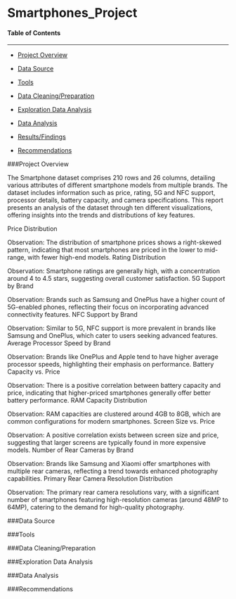 # Smartphones_Project

#### Table of Contents

---------------------


-  [Project Overview](#Project_Overview)
  

-  [Data Source](#Data_Source)
  

-  [Tools](#Tools)


-  [Data Cleaning/Preparation](#Data_Cleaning/Preparation)
  

-  [Exploration Data Analysis](#Exploration_Data_Analysis)
  

-  [Data Analysis](#Data_Analysis)
  

-  [Results/Findings](#Results/Findings)
  

-  [Recommendations](#Recommendations)



###Project Overview

The Smartphone dataset comprises 210 rows and 26 columns, detailing various attributes of different smartphone models from multiple brands. The dataset includes information such as price, rating, 5G and NFC support, processor details, battery capacity, and camera specifications. This report presents an analysis of the dataset through ten different visualizations, offering insights into the trends and distributions of key features.


Price Distribution

Observation: The distribution of smartphone prices shows a right-skewed pattern, indicating that most smartphones are priced in the lower to mid-range, with fewer high-end models.
Rating Distribution

Observation: Smartphone ratings are generally high, with a concentration around 4 to 4.5 stars, suggesting overall customer satisfaction.
5G Support by Brand

Observation: Brands such as Samsung and OnePlus have a higher count of 5G-enabled phones, reflecting their focus on incorporating advanced connectivity features.
NFC Support by Brand

Observation: Similar to 5G, NFC support is more prevalent in brands like Samsung and OnePlus, which cater to users seeking advanced features.
Average Processor Speed by Brand

Observation: Brands like OnePlus and Apple tend to have higher average processor speeds, highlighting their emphasis on performance.
Battery Capacity vs. Price

Observation: There is a positive correlation between battery capacity and price, indicating that higher-priced smartphones generally offer better battery performance.
RAM Capacity Distribution

Observation: RAM capacities are clustered around 4GB to 8GB, which are common configurations for modern smartphones.
Screen Size vs. Price

Observation: A positive correlation exists between screen size and price, suggesting that larger screens are typically found in more expensive models.
Number of Rear Cameras by Brand

Observation: Brands like Samsung and Xiaomi offer smartphones with multiple rear cameras, reflecting a trend towards enhanced photography capabilities.
Primary Rear Camera Resolution Distribution

Observation: The primary rear camera resolutions vary, with a significant number of smartphones featuring high-resolution cameras (around 48MP to 64MP), catering to the demand for high-quality photography.


###Data Source



###Tools



###Data Cleaning/Preparation



###Exploration Data Analysis



###Data Analysis



###Recommendations



